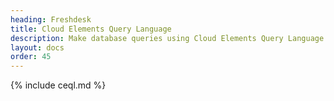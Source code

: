 ```yaml
---
heading: Freshdesk
title: Cloud Elements Query Language
description: Make database queries using Cloud Elements Query Language.
layout: docs
order: 45
---
```


{% include ceql.md %}
